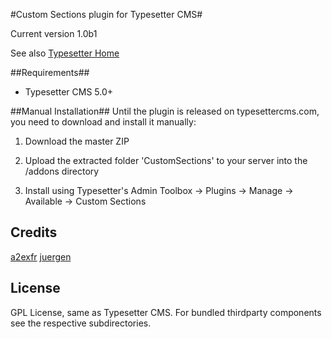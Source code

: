 #Custom Sections plugin for Typesetter CMS#

Current version 1.0b1 

See also [Typesetter Home](http://www.typesettercms.com)

##Requirements##
* Typesetter CMS 5.0+

##Manual Installation##
Until the plugin is released on typesettercms.com, you need to download and install it manually:

1. Download the master ZIP

2. Upload the extracted folder 'CustomSections' to your server into the /addons directory

3. Install using Typesetter's Admin Toolbox -> Plugins -> Manage -> Available -> Custom Sections

## Credits
[a2exfr](http://my-sitelab.com/)
[juergen](https://www.typesettercms.com/User/789)

## License
GPL License, same as Typesetter CMS. For bundled thirdparty components see the respective subdirectories.
